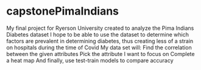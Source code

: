 # capstonePimaIndians
My final project for Ryerson University created to analyze the Pima Indians Diabetes dataset
I hope to be able to use the dataset to determine which factors are prevalent in determining diabetes, thus creating less of a strain on hospitals during the time of Covid
My data set will:
Find the correlation between the given attributes
Pick the attribute I want to focus on
Complete a heat map
And finally, use test-train models to compare accuracy 

